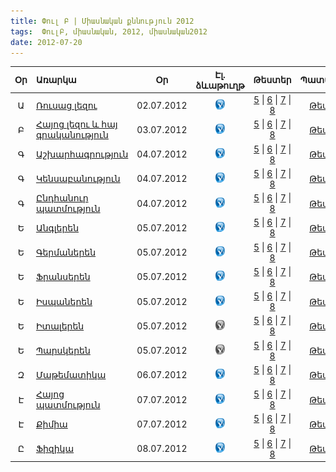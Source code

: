 ```yaml
---
title: Փուլ Բ | Միասնական քննություն 2012
tags:  ՓուլԲ, միասնական, 2012, միասնական2012
date: 2012-07-20
---
```



| Օր	 | Առարկա                                         |     Օր       | Էլ. ձևաթուղթ  | Թեստեր       | Պատասխաններ  |
|:--:|:-----------------------------------------------|:------------:|:------------:|:------------:|:------------:|
|	Ա| [Ռուսաց լեզու](/exam/2012/world-history.html) | 02.07.2012 | [![alt text](/images/check.png "")](/exam/2012/world-history.html)| [5]() \| [6]() \| [7]() \| [8]() | [Թեստ 5.6.7.8]()     
|	Բ| [Հայոց լեզու և հայ գրականություն](/exam/2012/biology.html)       |  03.07.2012  | [![alt text](/images/check.png "")](/exam/2012/biology.html)   | [5]() \| [6]() \| [7]() \| [8]() | [Թեստ 5.6.7.8]()     
|	Գ| [Աշխարհագրություն](/exam/2012/biology.html)      |  04.07.2012  | [![alt text](/images/check.png "")](/exam/2012/biology.html)   | [5]() \| [6]() \| [7]() \| [8]() | [Թեստ 5.6.7.8]()     
|	Գ| [Կենսաբանություն](/exam/2012/biology.html) |  04.07.2012 |[![alt text](/images/check.png "")](/exam/2012/biology.html) | [5]() \| [6]() \| [7]() \| [8]() | [Թեստ 5.6.7.8]()      
|	Գ| [Ընդհանուր պատմություն](/exam/2012/biology.html)          |  04.07.2012  |[![alt text](/images/check.png "")](/exam/2012/biology.html)   | [5]() \| [6]() \| [7]() \| [8]() | [Թեստ 5.6.7.8]()     
|	Ե| [Անգլերեն](/exam/2012/biology.html) |  05.07.2012 |[![alt text](/images/check.png "")](/exam/2012/biology.html)   | [5]() \| [6]() \| [7]() \| [8]() | [Թեստ 5.6.7.8]()     
|	Ե| [Գերմաներեն](/exam/2012/biology.html) |  05.07.2012 |[![alt text](/images/check.png "")](/exam/2012/biology.html)      | [5]() \| [6]() \| [7]() \| [8]() | [Թեստ 5.6.7.8]()     
|	Ե| [Ֆրանսերեն](/exam/2012/biology.html) |  05.07.2012  |[![alt text](/images/check.png "")](/exam/2012/biology.html)    | [5]() \| [6]() \| [7]() \| [8]() | [Թեստ 5.6.7.8]()     
|	Ե| [Իսպաներեն](/exam/2012/biology.html) |  05.07.2012  |[![alt text](/images/check.png "")](/exam/2012/biology.html)     |[5]() \| [6]() \| [7]() \| [8]() | [Թեստ 5.6.7.8]()     
|	Ե| [Իտալերեն](/exam/2012/biology.html) |  05.07.2012  | [![alt text](/images/disabledcheck.png "")](/exam/2012/biology.html)        | [5]() \| [6]() \| [7]() \| [8]() | [Թեստ 5.6.7.8]()     
|	Ե| [Պարսկերեն](/exam/2012/biology.html) |  05.07.2012  |[![alt text](/images/disabledcheck.png "")](/exam/2012/biology.html)      |[5]() \| [6]() \| [7]() \| [8]() | [Թեստ 5.6.7.8]()     
|	Զ| [Մաթեմատիկա](/exam/2012/biology.html)          |  06.07.2012  | [![alt text](/images/check.png "")](/exam/2012/biology.html)   | [5]() \| [6]() \| [7]() \| [8]() | [Թեստ 5.6.7.8]()     
|	Է| [Հայոց պատմություն](/exam/2012/biology.html) |  07.07.2012 | [![alt text](/images/check.png "")](/exam/2012/biology.html)       | [5]() \| [6]() \| [7]() \| [8]() | [Թեստ 5.6.7.8]()     
|	Է| [Քիմիա](/exam/2012/biology.html) |  07.07.2012  | [![alt text](/images/check.png "")](/exam/2012/biology.html)       | [5]() \| [6]() \| [7]() \| [8]() | [Թեստ 5.6.7.8]()     
|	Ը| [Ֆիզիկա](/exam/2012/biology.html) |  08.07.2012 |[![alt text](/images/check.png "")](/exam/2012/biology.html)      | [5]() \| [6]() \| [7]() \| [8]() | [Թեստ 5.6.7.8]()     


